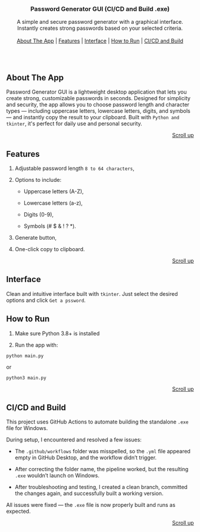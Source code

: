<a name="top"></a>

<div align="center">
  <h3 align="center">Password Generator GUI (CI/CD and Build .exe)</h3>

  <p align="center">
   A simple and secure password generator with a graphical interface. Instantly creates strong passwords 
   based on your selected criteria.
    <br />
    <br />
    <a href="#about-the-script">About The App</a>  |
    <a href="#features">Features</a>  |
    <a href= "#interface">Interface</a>  |
    <a href="#how-to-run">How to Run</a>  |
    <a href="#cicd-and-build">CI/CD and Build</a>     
  </p>
</div>

<br />
<br />

<!-- ABOUT THE PROJECT -->
## About The App

Password Generator GUI is a lightweight desktop application that lets you create strong, customizable passwords in seconds. 
Designed for simplicity and security, the app allows you to choose password length and character types — including uppercase letters, lowercase letters, digits, and symbols — and instantly copy the result to your clipboard. 
Built with `Python and tkinter`, it's perfect for daily use and personal security.

<p align="right"><a href="#top">Scroll up</a>


<!-- FEATURES -->
## Features

1. Adjustable password length `8 to 64 characters`,

2. Options to include:

   * Uppercase letters (A-Z),

   * Lowercase letters (a-z),

   * Digits (0-9),

   * Symbols (# $ & ! ? *).

3. Generate button,

4. One-click copy to clipboard.

<p align="right"><a href="#top">Scroll up</a>

<!-- Interface -->
## Interface

Clean and intuitive interface built with `tkinter`. Just select the desired options and click `Get a pssword`.


<!-- GETTING STARTED -->
## How to Run

1. Make sure Python 3.8+ is installed

2. Run the app with:

```
python main.py
```
or

```
python3 main.py
```

<p align="right"><a href="#top">Scroll up</a>

<!-- CI/CD and BUILD-->
## CI/CD and Build 

This project uses GitHub Actions to automate building the standalone `.exe` file for Windows.

During setup, I encountered and resolved a few issues:

* The `.github/workflows` folder was misspelled, so the `.yml` file appeared empty in GitHub Desktop, and the workflow didn’t trigger. 

* After correcting the folder name, the pipeline worked, but the resulting `.exe` wouldn’t launch on Windows.

* After troubleshooting and testing, I created a clean branch, committed the changes again, and successfully built a working version.

All issues were fixed — the `.exe` file is now properly built and runs as expected.

<p align="right"><a href="#top">Scroll up</a>